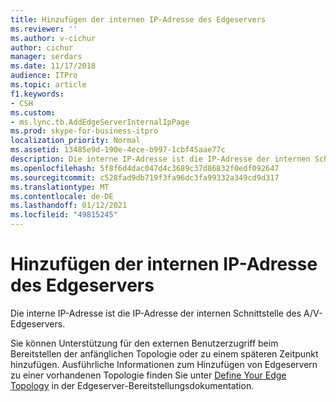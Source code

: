 ```yaml
---
title: Hinzufügen der internen IP-Adresse des Edgeservers
ms.reviewer: ''
ms.author: v-cichur
author: cichur
manager: serdars
ms.date: 11/17/2018
audience: ITPro
ms.topic: article
f1.keywords:
- CSH
ms.custom:
- ms.lync.tb.AddEdgeServerInternalIpPage
ms.prod: skype-for-business-itpro
localization_priority: Normal
ms.assetid: 13485e9d-190e-4ece-b997-1cbf45aae77c
description: Die interne IP-Adresse ist die IP-Adresse der internen Schnittstelle des A/V-Edgeservers.
ms.openlocfilehash: 5f8f6d4dac047d4c3689c37d86832f0edf092647
ms.sourcegitcommit: c528fad9db719f3fa96dc3fa99332a349cd9d317
ms.translationtype: MT
ms.contentlocale: de-DE
ms.lasthandoff: 01/12/2021
ms.locfileid: "49815245"
---
```

# <a name="add-edge-server-internal-ip"></a>Hinzufügen der internen IP-Adresse des Edgeservers

Die interne IP-Adresse ist die IP-Adresse der internen Schnittstelle des A/V-Edgeservers.

Sie können Unterstützung für den externen Benutzerzugriff beim Bereitstellen der anfänglichen Topologie oder zu einem späteren Zeitpunkt hinzufügen. Ausführliche Informationen zum Hinzufügen von Edgeservern zu einer vorhandenen Topologie finden Sie unter [Define Your Edge Topology](https://technet.microsoft.com/library/787b23f1-8fa0-4c37-abf2-c516c5dd66f0.aspx) in der Edgeserver-Bereitstellungsdokumentation.


